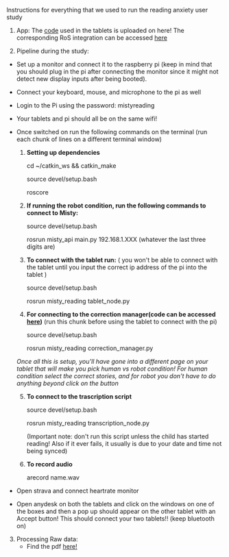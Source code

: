 Instructions for everything that we used to run the reading anxiety user study

1. App: The [code](https://github.com/SeboLab/reading-anxiety-user-study-tools/tree/main/reading-app) used in the tablets is uploaded on here! The corresponding RoS integration can be accessed [here](https://github.com/SeboLab/misty_reading)

2. Pipeline during the study:

  * Set up a monitor and connect it to the raspberry pi (keep in mind that you should plug in the pi after connecting the monitor since it might not detect new display inputs after being booted).
  * Connect your keyboard, mouse, and microphone to the pi as well
  * Login to the Pi using the password: mistyreading
  * Your tablets and pi should all be on the same wifi!
  * Once switched on run the following commands on the terminal (run each chunk of lines on a different terminal window)
      1. **Setting up dependencies**
  
         cd ~/catkin_ws && catkin_make
         
         source devel/setup.bash
         
         roscore
         
      2. **If running the robot condition, run the following commands to connect to Misty:**
         
          source devel/setup.bash
         
          rosrun misty_api main.py 192.168.1.XXX (whatever the last three digits are)
         
      3. **To connect with the tablet run:** ( you won't be able to connect with the tablet until you input the correct ip address of the pi into the tablet )
         
         source devel/setup.bash
         
         rosrun misty_reading tablet_node.py
         
      4. **For connecting to the correction manager(code can be accessed [here](https://github.com/SeboLab/misty_reading))** (run this chunk before using the tablet to connect with the pi)
         
         source devel/setup.bash
         
         rosrun misty_reading correction_manager.py <storyno1> <storyno2>
         
      *Once all this is setup, you'll have gone into a different page on your tablet that will make you pick human vs robot condition! For human condition select the correct stories, and for robot you don't have to do anything beyond click on the button*
    
      5. **To connect to the trascription script**
         
         source devel/setup.bash
         
         rosrun misty_reading transcription_node.py
         
         (Important note: don't run this script unless the child has started reading! Also if it ever fails, it usually is due to your date and time not being synced)
         
      6. **To record audio**
         
         arecord name.wav
 
   * Open strava and connect heartrate monitor
   * Open anydesk on both the tablets and click on the windows on one of the boxes and then a pop up should appear on the other tablet with an Accept button! This should connect your two tablets!! (keep bluetooth on) 

3. Processing Raw data:
   * Find the pdf [here!](https://uchicago.box.com/s/4xvu8daqsuppwudu9zcrsltmtwq56nlo)
